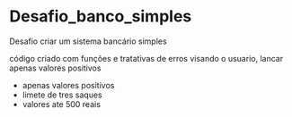 # Desafio_banco_simples
Desafio criar um sistema bancário simples 

código criado com funções e tratativas de erros 
visando o usuario, lancar apenas valores positivos 

* apenas valores positivos
* limete de tres saques
* valores ate 500 reais 
